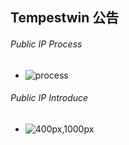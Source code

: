 ## Tempestwin 公告

###### Public IP Process
- ![process](assets/drawio/public-ip.drawio)
###### Public IP Introduce
- ![400px,1000px](assets/kity-minder/public-ip.km)
